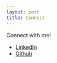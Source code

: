 ```yaml
---
layout: post
title: Connect
---
```


Connect with me!
- [LinkedIn](https://www.linkedin.com/in/jake-mullins-710160206/)
- [Github](https://github.com/jake-mullins/)